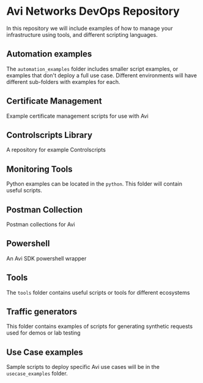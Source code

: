 # Avi Networks DevOps Repository

In this repository we will include examples of how to manage your infrastructure using tools, and different scripting languages.

## Automation examples
The `automation_examples` folder includes smaller script examples, or examples that don't deploy a full use case. Different environments will have different sub-folders with examples for each.

## Certificate Management
Example certificate management scripts for use with Avi

## Controlscripts Library
A repository for example Controlscripts

## Monitoring Tools
Python examples can be located in the `python`. This folder will contain useful scripts.

## Postman Collection
Postman collections for Avi

## Powershell
An Avi SDK powershell wrapper

## Tools
The `tools` folder contains useful scripts or tools for different ecosystems

## Traffic generators
This folder contains examples of scripts for generating synthetic requests used for demos or lab testing

## Use Case examples
Sample scripts to deploy specific Avi use cases will be in the `usecase_examples` folder. 
